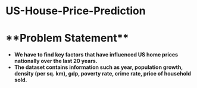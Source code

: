 # US-House-Price-Prediction

<h1>**Problem Statement**</h1>

* **We have to find key factors that have influenced US home prices nationally over the last 20 years.**
* **The dataset contains information such as year, population growth, density (per sq. km), gdp, poverty rate, crime rate, price of household sold.**
